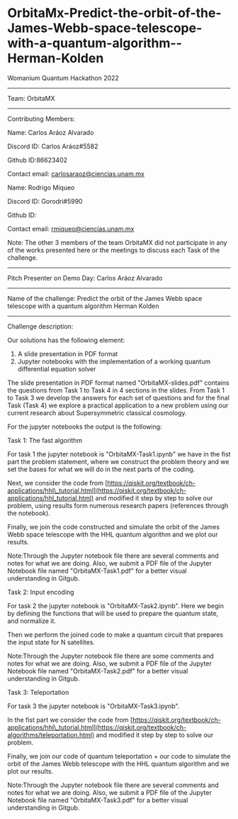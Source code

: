 # OrbitaMx-Predict-the-orbit-of-the-James-Webb-space-telescope-with-a-quantum-algorithm--Herman-Kolden

Womanium Quantum Hackathon 2022

--------------------------------------------------------------------------------------------------

Team: OrbitaMX

--------------------------------------------------------------------------------------------------
Contributing Members: 

Name: Carlos Aráoz Alvarado

Discord ID: Carlos Aráoz#5582

Github ID:86623402

Contact email: carlosaraoz@ciencias.unam.mx



Name: Rodrigo Miqueo

Discord ID: Gorodri#5990

Github ID:

Contact email: rmiqueo@ciencias.unam.mx

Note: The other 3 members of the team OrbitaMX did not participate in any of the works presented here or the meetings to discuss each Task of the challenge. 

------------------------------------------------------------------------------------------------------------------------------------------------
Pitch Presenter on Demo Day: Carlos Aráoz Alvarado

------------------------------------------------------------------------------------------------------------------------------------------------

Name of the challenge: Predict the orbit of the James Webb space telescope with a quantum algorithm Herman Kolden


------------------------------------------------------------------------------------------------------------------------------------------------
Challenge description:


Our solutions has the following element:

1) A slide presentation in PDF format
2) Jupyter notebooks with the implementation of a working quantum differential equation solver

The slide presentation in PDF format named "OrbitaMX-slides.pdf" contains the questions from Task 1 to Task 4 in 4 sections in the slides. From Task 1 to Task 3 we develop the answers for each set of questions and for the final Task (Task 4) we explore a practical application to a new problem using our current research about Supersymmetric classical cosmology. 



For the jupyter notebooks the output is the following:


Task 1: The fast algorithm


For task 1 the jupyter notebook is  "OrbitaMX-Task1.ipynb" we have in the fist part the problem statement, where we construct the problem theory and we set the bases for what we will do in the next parts of the coding.

Next, we consider the code from [https://qiskit.org/textbook/ch-applications/hhl\_tutorial.html](https://qiskit.org/textbook/ch-applications/hhl_tutorial.html) and modified it step by step to solve our problem, using results form numerous research papers (references through the notebook).

Finally, we join the code constructed and simulate the orbit of the James Webb space telescope with the HHL quantum algorithm and we plot our results.

Note:Through the Jupyter notebook file there are several comments and notes for what we are doing. Also, we submit a PDF file of the Jupyter Notebook file named "OrbitaMX-Task1.pdf" for a better visual understanding in Gitgub.



Task 2: Input encoding


For task 2 the jupyter notebook is "OrbitaMX-Task2.ipynb".
Here we begin by defining the functions that will be used to prepare the quantum state, and normalize it.

Then we perform the joined code to make a quantum circuit that prepares the input state for N satellites.

Note:Through the Jupyter notebook file there are some comments and notes for what we are doing. Also, we submit a PDF file of the Jupyter Notebook file named "OrbitaMX-Task2.pdf" for a better visual understanding in Gitgub.




Task 3: Teleportation


For task 3 the jupyter notebook is "OrbitaMX-Task3.ipynb".

In the fist part we consider the code from [https://qiskit.org/textbook/ch-applications/hhl\_tutorial.html](https://qiskit.org/textbook/ch-algorithms/teleportation.html) and modified it step by step to solve our problem.

Finally, we join our code of quantum teleportation +  our code to simulate the orbit of the James Webb telescope with the HHL quantum algorithm and we plot our results.

Note:Through the Jupyter notebook file there are several comments and notes for what we are doing. Also, we submit a PDF file of the Jupyter Notebook file named "OrbitaMX-Task3.pdf" for a better visual understanding in Gitgub.
